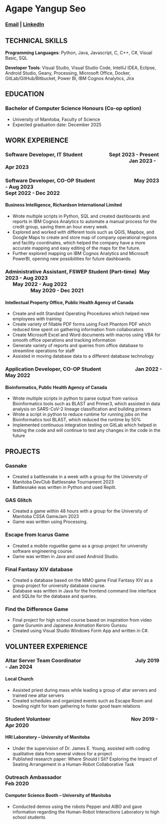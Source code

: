 # Agape Yangup Seo 
### [Email](mailto:seoa@myumanitoba.ca) | [LinkedIn](https://www.linkedin.com/in/agape-y-seo/)

## TECHNICAL SKILLS
**Programming Languages**: Python, Java, Javascript, C, C++, C#, Visual Basic, SQL

**Developer Tools**: Visual Studio, Visual Studio Code, IntelliJ IDEA, Eclipse, Android Studio, Geany, Processing, Microsoft Office, Docker, GitLab/GitHub/Bitbucket, Power BI, IBM Cognos Analytics, Jira 

## EDUCATION
### Bachelor of Computer Science Honours (Co-op option)
* University of Manitoba, Faculty of Science
* Expected graduation date: December 2025


## WORK EXPERIENCE
### Software Developer, IT Student &emsp; &emsp; &emsp; &emsp; Sept 2023 - Present &emsp; &emsp; &emsp; &emsp; &emsp; &emsp; &emsp; &emsp; &ensp;&emsp; &emsp; &emsp; &emsp; &emsp; &emsp; &emsp; &emsp; &ensp;&emsp; &emsp; &emsp;Jan 2023 - Apr 2023
### Software Developer, CO-OP Student &emsp; &emsp; &emsp; &emsp; &emsp; &emsp; May 2023 - Aug 2023 &emsp; &emsp; &emsp; &emsp; &emsp;&emsp; &emsp; &emsp; &emsp; &emsp; &emsp; &emsp; &emsp; &emsp; &emsp;&emsp; &emsp; &emsp; &emsp; &ensp;Sept 2022 - Dec 2022
#### Business Intelligence, Richardson International Limited
* Wrote multiple scripts in Python, SQL and created dashboards and reports in IBM Cognos Analytics to automate a manual process for the credit group, saving them an hour every week. 
* Explored and worked with different tools such as QGIS, Mapbox, and Google Maps to create and store map of company operational regions and facility coordinates, which helped the company have a more accurate mapping and easy editing of the maps for the future.
* Further explored mapping on IBM Cognos Analytics and Microsoft PowerBI, opening new possibilities for future dashboards.

### Administrative Assistant, FSWEP Student (Part-time)&ensp;May 2023 - Aug 2023 &emsp; &emsp; &emsp; &emsp; &emsp; &emsp; &emsp; &emsp; &emsp; &emsp; &emsp; &emsp; &emsp; &emsp; &emsp; &emsp; &emsp; &ensp; &ensp; &ensp; May 2022 - Aug 2022 &emsp; &emsp; &emsp; &emsp; &emsp; &emsp; &emsp; &emsp; &emsp; &emsp; &emsp; &emsp; &emsp; &emsp; &emsp; &emsp; &emsp; &emsp; &ensp; &ensp;May 2020 - Dec 2021
#### Intellectual Property Office, Public Health Agency of Canada
* Create and edit Standard Operating Procedures which helped new employees with training
* Create variety of fillable PDF forms using Foxit Phantom PDF which reduced time spent on gathering information from collaborators
* Create Microsoft Excel and Word documents with macros using VBA for smooth office operations and tracking information
* Generate variety of reports and queries from office database to streamline operations for staff
* Assisted in moving database data to a different database technology

### Application Developer, CO-OP Student &emsp; &emsp; &emsp; &emsp; &ensp; &ensp; Jan 2022 - May 2022
#### Bioinformatics, Public Health Agency of Canada
* Wrote multiple scripts in python to parse output from various Bioinformatics tools such as BLAST and Primer3, which assisted in data analysis on SARS-CoV-2 lineage classification and building primers
* Wrote a script in python to reduce runtime for running jobs on the Bioinformatics tool BLAST, which reduced the runtime by 50%
* Implemented continuous integration testing on GitLab which helped in testing the code and will continue to test any changes in the code in the future


## PROJECTS
### Gasnake
* Created a battlesnake in a week with a group for the University of Manitoba DevClub Battlesnake Tournament 2023
* Battlesnake was written in Python and used Replit.

### GAS Glitch
* Created a game within 48 hours with a group for the University of Manitoba CSSA GameJam 2023
* Game was written using Processing.

### Escape from Icarus Game
* Created a mobile roguelike game as a group project for university software engineering course.
* Game was written in Java and used Android Studio.

### Final Fantasy XIV database
* Created a database based on the MMO game Final Fantasy XIV as a group project for university database course.
* Database was written in Java for the frontend command line interface and SQLite for the database and queries.

### Find the Difference Game
* Final project for high school course based on inspiration from video game Gurumin and Japanese Animation Keroro Gunsou
* Created using Visual Studio Windows Form App and written in C#.


## VOLUNTEER EXPERIENCE
### Altar Server Team Coordinator &emsp; &emsp; &emsp; &emsp; &emsp; &emsp; &emsp; &emsp; &ensp;July 2019 - Jan 2024
#### Local Church
* Assisted priest during mass while leading a group of altar servers and trained new altar servers
* Created schedules and organized events such as Escape Room and bowling night for team gathering to foster good team relations

### Student Volunteer &emsp; &emsp; &emsp; &emsp; &emsp; &emsp; &emsp; &emsp; &emsp; &emsp; &emsp; &emsp; &ensp; Nov 2019 - Apr 2020
#### HRI Laboratory – University of Manitoba
* Under the supervision of Dr. James E. Young, assisted with coding qualitative data from several videos for a project
* Published research paper: Where Should I Sit? Exploring the Impact of Seating Arrangement in a Human-Robot Collaborative Task

### Outreach Ambassador &emsp; &emsp; &emsp; &emsp; &emsp; &emsp; &emsp; &emsp; &emsp; &emsp; &emsp; &emsp; &emsp; &emsp; &ensp; &ensp; Feb 2020
#### Computer Science Booth – University of Manitoba
* Conducted demos using the robots Pepper and AIBO and gave information regarding the Human-Robot Interactions Laboratory to high school students
